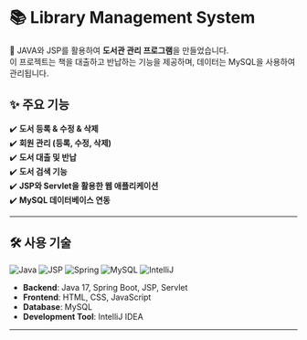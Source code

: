 # 📚 Library Management System

🚀 JAVA와 JSP를 활용하여 **도서관 관리 프로그램**을 만들었습니다.  
이 프로젝트는 책을 대출하고 반납하는 기능을 제공하며, 데이터는 MySQL을 사용하여 관리됩니다.


## ✨ 주요 기능
✔️ **도서 등록 & 수정 & 삭제**  
✔️ **회원 관리 (등록, 수정, 삭제)**  
✔️ **도서 대출 및 반납**  
✔️ **도서 검색 기능**  
✔️ **JSP와 Servlet을 활용한 웹 애플리케이션**  
✔️ **MySQL 데이터베이스 연동**  

---

## 🛠 사용 기술
![Java](https://img.shields.io/badge/Java-17-blue?style=flat-square) 
![JSP](https://img.shields.io/badge/JSP-✔-yellow?style=flat-square)
![Spring](https://img.shields.io/badge/SpringBoot-✔-green?style=flat-square)
![MySQL](https://img.shields.io/badge/MySQL-✔-blue?style=flat-square)
![IntelliJ](https://img.shields.io/badge/IntelliJ-✔-black?style=flat-square)

- **Backend**: Java 17, Spring Boot, JSP, Servlet  
- **Frontend**: HTML, CSS, JavaScript  
- **Database**: MySQL  
- **Development Tool**: IntelliJ IDEA  

---

